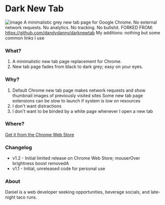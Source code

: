 # Dark New Tab
![image](https://github.com/dandydanny/darknewtab/blob/master/darknewtab_screenshot.png)
A minimalistic grey new tab page for Google Chrome. No external network requests. No analytics. No tracking. No bullshit.
FORKED FROM: https://github.com/dandydanny/darknewtab
My additions: nothing but some common links I use

### What?
1. A minimalistic new tab page replacement for Chrome.
1. New tab page fades from black to dark grey; easy on your eyes.

### Why?
1. Default Chrome new tab page makes network requests and show thumbnail images of previously visited sites
Some new tab page extensions can be slow to launch if system is low on resources
1. I don't want distractions
1. I don't want to be binded by a white page whenever I open a new tab

### Where?
[Get it from the Chrome Web Store](https://chrome.google.com/webstore/detail/dark-new-tab/mnjmegebbljjhpljjfjmkhgmokpmdbpo?hl=en-US&gl=US)

### Changelog
* v1.2 - Initial limited release on Chrome Web Store; mouserOver brightness boost removedA
* v1.1 - Initial, unreleased code for personal use
 

### About
Daniel is a web developer seeking opportunities, beverage socials, and late-night taco runs.
